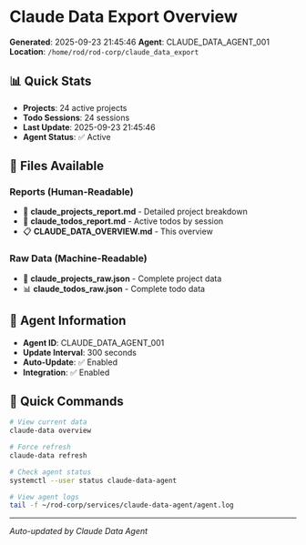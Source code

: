 # Claude Data Export Overview

**Generated**: 2025-09-23 21:45:46
**Agent**: CLAUDE_DATA_AGENT_001
**Location**: `/home/rod/rod-corp/claude_data_export`

## 📊 Quick Stats
- **Projects**: 24 active projects
- **Todo Sessions**: 24 sessions
- **Last Update**: 2025-09-23 21:45:46
- **Agent Status**: ✅ Active

## 📁 Files Available

### Reports (Human-Readable)
- 📄 **claude_projects_report.md** - Detailed project breakdown
- 📝 **claude_todos_report.md** - Active todos by session
- 📋 **CLAUDE_DATA_OVERVIEW.md** - This overview

### Raw Data (Machine-Readable)
- 🔧 **claude_projects_raw.json** - Complete project data
- 📊 **claude_todos_raw.json** - Complete todo data

## 🤖 Agent Information
- **Agent ID**: CLAUDE_DATA_AGENT_001
- **Update Interval**: 300 seconds
- **Auto-Update**: ✅ Enabled
- **Integration**: ✅ Enabled

## 🔧 Quick Commands
```bash
# View current data
claude-data overview

# Force refresh
claude-data refresh

# Check agent status
systemctl --user status claude-data-agent

# View agent logs
tail -f ~/rod-corp/services/claude-data-agent/agent.log
```

---
*Auto-updated by Claude Data Agent*
